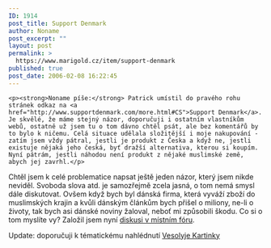 ```yaml
---
ID: 1914
post_title: Support Denmark
author: Noname
post_excerpt: ""
layout: post
permalink: >
  https://www.marigold.cz/item/support-denmark
published: true
post_date: 2006-02-08 16:22:45
---
```

	<p><strong>Noname píše:</strong> Patrick umístil do pravého rohu stránek odkaz na <a href="http://www.supportdenmark.com/more.html#CS">Support Denmark</a>. Je skvělé, že máme stejný názor, doporučuji i ostatním vlastníkům webů, ostatně už jsem tu o tom dávno chtěl psát, ale bez komentářů by to bylo k ničemu. Celá situace udělala složitější i moje nakupování - zatím jsem vždy pátral, jestli je produkt z Česka a když ne, jestli existuje nějaká jeho česká, byť dražší alternativa, kterou si koupím.  Nyní pátrám, jestli náhodou není produkt z nějaké muslimské země, abych jej zavrhl.</p>
<p>Chtěl jsem k celé problematice napsat ještě jeden názor, který jsem nikde neviděl. Svoboda slova atd. je samozřejmě zcela jasná, o tom nemá smysl dále diskutovat. Ovšem když bych byl dánská firma, která vyváží zboží do muslimských krajin a kvůli dánským článkům bych přišel o miliony, ne-li o životy, tak bych asi dánské noviny žaloval, neboť mi způsobili škodu. Co si o tom myslíte vy? Založil jsem nyní <a href="http://www.marigold.cz/forum/viewtopic.php?pid=2405">diskusi v místním fóru</a>.</p>
<p>Update: doporučuji k tématickému nahlédnutí <a href="http://www.kartinki.cz/show-galery-masaryk.html">Vesolyje Kartinky</a></p>